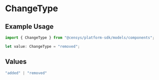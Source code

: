 # ChangeType

## Example Usage

```typescript
import { ChangeType } from "@censys/platform-sdk/models/components";

let value: ChangeType = "removed";
```

## Values

```typescript
"added" | "removed"
```